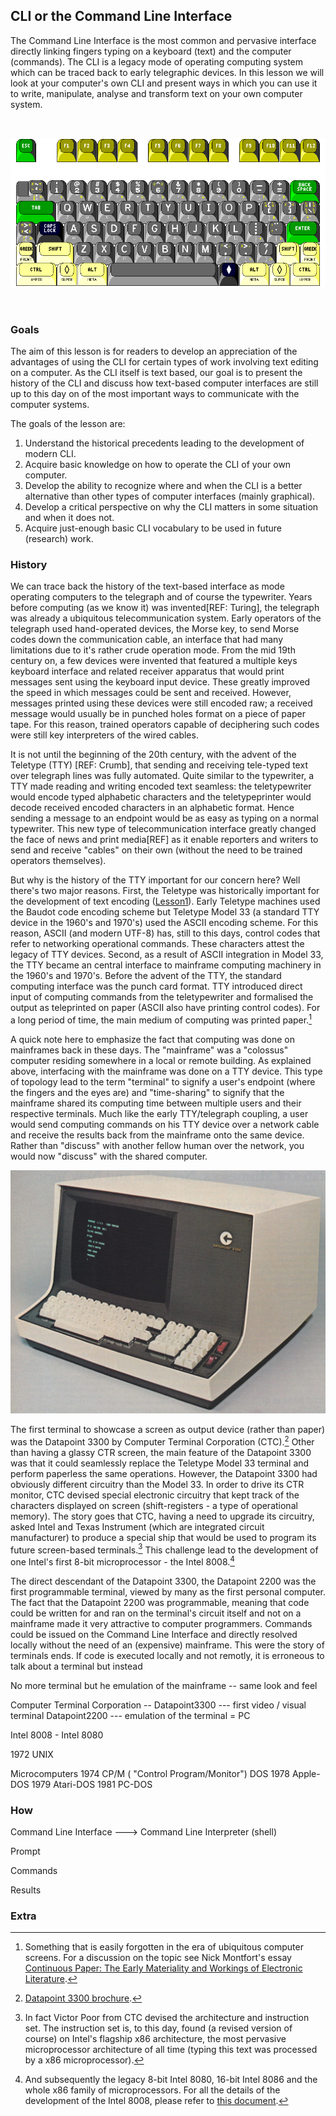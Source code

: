 ## CLI or the Command Line Interface

The Command Line Interface is the most common and pervasive interface directly linking fingers typing on a keyboard (text) and the computer (commands). The CLI is a legacy mode of operating computing system which can be traced back to early telegraphic devices. In this lesson we will look at your computer's own CLI and present ways in which you can use it to write, manipulate, analyse and transform text on your own computer system.

<br>

![](img/rkwk101.gif)

<br>

### Goals

The aim of this lesson is for readers to develop an appreciation of the advantages of using the CLI for certain types of work involving text editing on a computer. As the CLI itself is text based, our goal is to present the history of the CLI and discuss how text-based computer interfaces are still up to this day on of the most important ways to communicate with the computer systems.

The goals of the lesson are:

1. Understand the historical precedents leading to the development of modern CLI.
2. Acquire basic knowledge on how to operate the CLI of your own computer. 
3. Develop the ability to recognize where and when the CLI is a better alternative than other types of computer interfaces (mainly graphical).
4. Develop a critical perspective on why the CLI matters in some situation and when it does not.
5. Acquire just-enough basic CLI vocabulary to be used in future (research) work.


### History

We can trace back the history of the text-based interface as mode operating computers to the telegraph and of course the typewriter. Years before computing (as we know it) was invented[REF: Turing], the telegraph was already a ubiquitous telecommunication system. Early operators of the telegraph used hand-operated devices, the Morse key, to send Morse codes down the communication cable, an interface that had many limitations due to it's rather crude operation mode. From the mid 19th century on, a few devices were invented that featured a multiple keys keyboard interface and related receiver apparatus that would print messages sent using the keyboard input device. These greatly improved the speed in which messages could be sent and received. However, messages printed using these devices were still encoded raw; a received message would usually be in punched holes format on a piece of paper tape. For this reason, trained operators capable of deciphering such codes were still key interpreters of the wired cables.

It is not until the beginning of the 20th century, with the advent of the Teletype (TTY) [REF: Crumb], that sending and receiving tele-typed text over telegraph lines was fully automated. Quite similar to the typewriter, a TTY made reading and writing encoded text seamless: the teletypewriter would encode typed alphabetic characters and the teletypeprinter would decode received encoded characters in an alphabetic format. Hence sending a message to an endpoint would be as easy as typing on a normal typewriter. This new type of telecommunication interface greatly changed the face of news and print media[REF] as it enable reporters and writers to send and receive "cables" on their own (without the need to be trained operators themselves). 

But why is the history of the TTY important for our concern here? Well there's two major reasons. First, the Teletype was historically important for the development of text encoding ([Lesson1](Lesson1.html)). Early Teletype machines used the Baudot code encoding scheme but Teletype Model 33 (a standard TTY device in the 1960's and 1970's) used the ASCII encoding scheme. For this reason, ASCII (and modern UTF-8) has, still to this days, control codes that refer to networking operational commands. These characters attest the legacy of TTY devices. Second, as a result of ASCII integration in Model 33, the TTY became an central interface to mainframe computing machinery in the 1960's and 1970's. Before the advent of the TTY, the standard computing interface was the punch card format. TTY introduced direct input of computing commands from the teletypewriter and formalised the output as teleprinted on paper (ASCII also have printing control codes). For a long period of time, the main medium of computing was printed paper.[^1]


A quick note here to emphasize the fact that computing was done on mainframes back in these days. The "mainframe" was a "colossus" computer residing somewhere in a local or remote building. As explained above, interfacing with the mainframe was done on a TTY device. This type of topology lead to the term "terminal" to signify a user's endpoint (where the fingers and the eyes are) and "time-sharing" to signify that the mainframe shared its computing time between multiple users and their respective terminals. Much like the early TTY/telegraph coupling, a user would send computing commands on his TTY device over a network cable and receive the results back from the mainframe onto the same device. Rather than "discuss" with another fellow human over the network, you would now "discuss" with the shared computer.

![Datapoint3300](img/datapoint-3300.jpg)

The first terminal to showcase a screen as output device (rather than paper) was the Datapoint 3300 by Computer Terminal Corporation (CTC).[^2] Other than having a glassy CTR screen, the main feature of the Datapoint 3300 was that it could seamlessly replace the Teletype Model 33 terminal and perform paperless the same operations. However, the Datapoint 3300 had obviously different circuitry than the Model 33. In order to drive its CTR monitor, CTC devised special electronic circuitry that kept track of the characters displayed on screen (shift-registers - a type of operational memory). The story goes that CTC, having a need to upgrade its circuitry, asked Intel and Texas Instrument (which are integrated circuit manufacturer) to produce a special ship that would be used to program its future screen-based terminals.[^3] This challenge lead to the development of one Intel's first 8-bit microprocessor - the Intel 8008.[^4]  

The direct descendant of the Datapoint 3300, the Datapoint 2200 was the first programmable terminal, viewed by many as the first personal computer. The fact that the Datapoint 2200 was programmable, meaning that code could be written for and ran on the terminal's circuit itself and not on a mainframe made it very attractive to computer programmers. Commands could be issued on the Command Line Interface and directly resolved locally without the need of an (expensive) mainframe. This were the story of terminals ends. If code is executed locally and not remotly, it is erroneous to talk about a terminal but instead 

No more terminal but he emulation of the mainframe -- same look and feel 


Computer Terminal Corporation -- 
Datapoint3300 --- first video / visual terminal
Datapoint2200 --- emulation of the terminal = PC

Intel 8008 - Intel 8080

1972 UNIX

Microcomputers
1974 CP/M ( "Control Program/Monitor")
DOS
1978 Apple-DOS
1979 Atari-DOS
1981 PC-DOS


### How

Command Line Interface ---> Command Line Interpreter (shell)

Prompt

Commands

Results

### Extra

[^1]: Something that is easily forgotten in the era of ubiquitous computer screens. For a discussion on the topic see Nick Montfort's essay [Continuous Paper: The Early Materiality and Workings of Electronic Literature](http://nickm.com/writing/essays/continuous_paper_mla.html).

[^2]: [Datapoint 3300 brochure](http://archive.computerhistory.org/resources/text/Computer_Terminal_Corporation/ComputerTerminalCorporation.Datapoint3300.1969.102646159.pdf).

[^3]: In fact Victor Poor from CTC devised the architecture and instruction set. The instruction set is, to this day, found (a revised version of course) on Intel's flagship x86 architecture, the most pervasive microprocessor architecture of all time (typing this text was processed by a x86 microprocessor).

[^4]: And subsequently the legacy 8-bit Intel 8080, 16-bit Intel 8086 and the whole x86 family of microprocessors. For all the details of the development of the Intel 8008, please refer to [this document](http://archive.computerhistory.org/resources/access/text/2012/07/102657982-05-01-acc.pdf).
